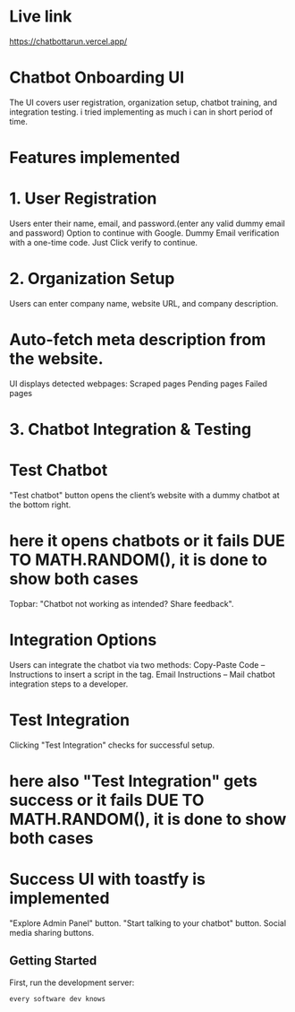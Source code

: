 # Live link
https://chatbottarun.vercel.app/

# Chatbot Onboarding UI
The UI covers user registration, organization setup, chatbot training, and integration testing. i tried implementing as much i can in short period of time.

# Features implemented
# 1️. User Registration
Users enter their name, email, and password.(enter any valid dummy email and password)
Option to continue with Google.
Dummy Email verification with a one-time code. Just Click verify to continue.

# 2️. Organization Setup
Users can enter company name, website URL, and company description.
# Auto-fetch meta description from the website.
UI displays detected webpages:
Scraped pages 
Pending pages 
Failed pages 

# 3️. Chatbot Integration & Testing
# Test Chatbot
"Test chatbot" button opens the client’s website with a dummy chatbot at the bottom right.
# here it opens chatbots or it fails DUE TO MATH.RANDOM(), it is done to show both cases
Topbar: "Chatbot not working as intended? Share feedback".
# Integration Options
Users can integrate the chatbot via two methods:
Copy-Paste Code – Instructions to insert a script in the <head> tag.
Email Instructions – Mail chatbot integration steps to a developer.
# Test Integration
Clicking "Test Integration" checks for successful setup.
# here also "Test Integration" gets success or it fails DUE TO MATH.RANDOM(), it is done to show both cases
# Success UI with toastfy is implemented
"Explore Admin Panel" button.
"Start talking to your chatbot" button.
Social media sharing buttons.

## Getting Started

First, run the development server:

`every software dev knows`
